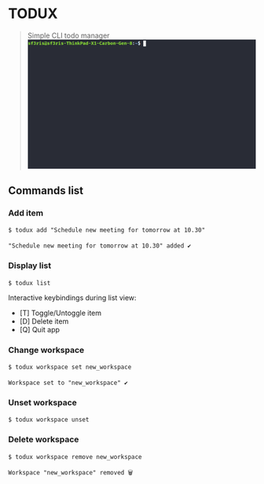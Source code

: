 # TODUX
> Simple CLI todo manager
![How_to_use](docs/todux_how_to_use.gif)

## Commands list

### Add item
````
$ todux add "Schedule new meeting for tomorrow at 10.30"

"Schedule new meeting for tomorrow at 10.30" added ✔

````

### Display list
````
$ todux list
````
Interactive keybindings during list view:
* [T] Toggle/Untoggle item
* [D] Delete item
* [Q] Quit app

### Change workspace
````
$ todux workspace set new_workspace

Workspace set to "new_workspace" ✔
````

### Unset workspace
````
$ todux workspace unset
````

### Delete workspace
````
$ todux workspace remove new_workspace

Workspace "new_workspace" removed 🗑
````


